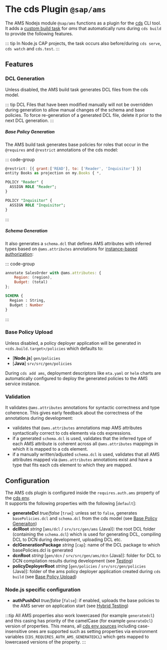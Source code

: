 # The cds Plugin `@sap/ams`

The AMS Nodejs module `@sap/ams` functions as a plugin for the [cds](https://cap.cloud.sap/docs/tools/cds-cli) CLI tool.
It adds a [custom build task](https://cap.cloud.sap/docs/guides/deployment/custom-builds#custom-build-plugins) for *ams* that automatically runs during `cds build` to provide the following features.

::: tip
In Node.js CAP projects, the task occurs also before/during `cds serve`, `cds watch` and `cds.test`.
:::

## Features

### DCL Generation
Unless disabled, the AMS build task generates DCL files from the cds model.


::: tip
DCL Files that have been modified manually will not be overridden during generation to allow manual changes of the schema and base policies. To force re-generation of a generated DCL file, delete it prior to the next DCL generation.
:::

##### Base Policy Generation
The AMS build task generates base policies for roles that occur in the `@requires` and `@restrict` annotations of the cds model:

::: code-group
```js [BookService.cds]
@restrict: [{ grant:['READ'], to: ['Reader', 'Inquisitor'] }]
entity Books as projection on my.Books { *,
```

```sql [basePolicies.dcl]
POLICY "Reader" {
  ASSIGN ROLE "Reader";
}

POLICY "Inquisitor" {
  ASSIGN ROLE "Inquisitor";
}
```
:::

##### Schema Generation
It also generates a `schema.dcl` that defines AMS attributes with inferred types based on `@ams.attributes` annotations for [instance-based authorization](/CAP/InstanceBasedAuthorization):

::: code-group
```js [SalesOrderService.cds]
annotate SalesOrder with @ams.attributes: {
    Region: (region),
    Budget: (total)
};
```

```sql [schema.dcl]
SCHEMA {
  Region : String,
  Budget : Number
}
```
:::

### Base Policy Upload
Unless disabled, a policy deployer application will be generated in `<cds.build.target>/policies` which defaults to:

- [**Node.js**] `gen/policies`
- [**Java**] `srv/src/gen/policies`

During `cds add ams`, deployment descriptors like `mta.yaml` or `helm` charts are automatically configured to deploy the generated policies to the AMS service instance.

### Validation
It validates `@ams.attributes` annotations for syntactic correctness and type coherence. This gives early feedback about the correctness of the annotations during development:

- validates that `@ams.attributes` annotations map AMS attributes syntactically correct to cds elements via cds expressions.
- if a generated `schema.dcl` is used, validates that the inferred type of each AMS attribute is coherent across all `@ams.attributes` mappings in which it is mapped to a cds element.
- if a manually written/adjusted `schema.dcl` is used, validates that all AMS attributes mapped via `@ams.attributes` annotations exist and have a type that fits each cds element to which they are mapped.

## Configuration
The AMS cds plugin is configured inside the `requires.auth.ams` property of the [cds env](https://cap.cloud.sap/docs/node.js/cds-env#project-settings).\
It supports the following properties with the following [`default`]:

- **generateDcl** *true/false* [`true`]: unless set to `false`, generates `basePolicies.dcl` and `schema.dcl` from the cds model (see [Base Policy Generaiton](#base-policy-generation))
- **dclRoot** *string* [`ams/dcl` / `srv/src/gen/ams` (Java)]: the root DCL folder (containing the `schema.dcl`) which is used for generating DCL, compiling DCL to DCN during development, uploading DCL etc.
- **dclGenerationPackage** *string* [`cap`]: name of the DCL package to which basePolicies.dcl is generated
- **dcnRoot** *string* [`gen/dcn` / `srv/src/gen/ams/dcn` (Java)]:  folder for DCL to DCN compilation results during development (see [Testing](/concepts/Testing#compiling-dcl-to-dcn))
- **policyDeployerRoot** *string* [`gen/policies` / `srv/src/gen/policies` (Java)]:  folder of the ams policy deployer application created during `cds build` (see [Base Policy Upload](#base-policy-upload))

### Node.js specific configuration
- **authPushDcl** *true/false* [`false`]:  if enabled, uploads the base policies to the AMS server on application start (see [Hybrid Testing](https://cap.cloud.sap/docs/advanced/hybrid-testing))

:::tip
All AMS properties also work lowercased (for example `generatedcl`) and this casing has priority of the camelCase (for example `generateDcl`) version of properties. This means, all [cds env sources](https://cap.cloud.sap/docs/node.js/cds-env#sources-for-cds-env) including case-insensitive ones are supported such as setting properties via environment variables (`CDS_REQUIRES_AUTH_AMS_GENERATEDCL`) which gets mapped to lowercased versions of the property. 
:::